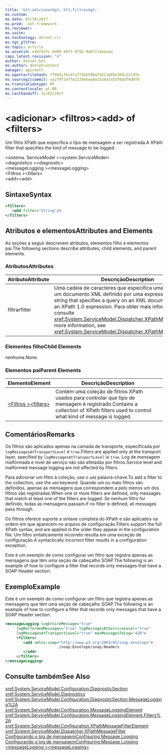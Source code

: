 ```yaml
---
title: '&lt;adicionar&gt; &lt;filtros&gt;'
ms.custom: 
ms.date: 03/30/2017
ms.prod: .net-framework
ms.reviewer: 
ms.suite: 
ms.technology: dotnet-clr
ms.tgt_pltfrm: 
ms.topic: article
ms.assetid: e3bf437c-dd99-49f3-9792-9a8721e6eaad
caps.latest.revision: "4"
author: dotnet-bot
ms.author: dotnetcontent
manager: wpickett
ms.openlocfilehash: ff083cfbcdfa772bb5904f4311d95e399c22c97e
ms.sourcegitcommit: ce279f2d7fe2220e6ea0a25a8a7a5370ddf8d9f0
ms.translationtype: MT
ms.contentlocale: pt-BR
ms.lasthandoff: 12/02/2017
---
```

# <a name="ltaddgt-of-ltfiltersgt"></a><span data-ttu-id="c0b37-102">&lt;adicionar&gt; &lt;filtros&gt;</span><span class="sxs-lookup"><span data-stu-id="c0b37-102">&lt;add&gt; of &lt;filters&gt;</span></span>
<span data-ttu-id="c0b37-103">Um filtro XPath que especifica o tipo de mensagem a ser registrada.</span><span class="sxs-lookup"><span data-stu-id="c0b37-103">A XPath filter that specifies the kind of message to be logged.</span></span>  
  
 <span data-ttu-id="c0b37-104">\<sistema. ServiceModel ></span><span class="sxs-lookup"><span data-stu-id="c0b37-104">\<system.ServiceModel></span></span>  
<span data-ttu-id="c0b37-105">\<diagnóstico ></span><span class="sxs-lookup"><span data-stu-id="c0b37-105">\<diagnostic></span></span>  
<span data-ttu-id="c0b37-106">\<messageLogging ></span><span class="sxs-lookup"><span data-stu-id="c0b37-106">\<messageLogging></span></span>  
<span data-ttu-id="c0b37-107">\<Filtros ></span><span class="sxs-lookup"><span data-stu-id="c0b37-107">\<filters></span></span>  
<span data-ttu-id="c0b37-108">\<add></span><span class="sxs-lookup"><span data-stu-id="c0b37-108">\<add></span></span>  
  
## <a name="syntax"></a><span data-ttu-id="c0b37-109">Sintaxe</span><span class="sxs-lookup"><span data-stu-id="c0b37-109">Syntax</span></span>  
  
```xml  
<filters>  
   <add filter="String"/>  
</filters>  
```  
  
## <a name="attributes-and-elements"></a><span data-ttu-id="c0b37-110">Atributos e elementos</span><span class="sxs-lookup"><span data-stu-id="c0b37-110">Attributes and Elements</span></span>  
 <span data-ttu-id="c0b37-111">As seções a seguir descrevem atributos, elementos filho e elementos pai.</span><span class="sxs-lookup"><span data-stu-id="c0b37-111">The following sections describe attributes, child elements, and parent elements.</span></span>  
  
### <a name="attributes"></a><span data-ttu-id="c0b37-112">Atributos</span><span class="sxs-lookup"><span data-stu-id="c0b37-112">Attributes</span></span>  
  
|<span data-ttu-id="c0b37-113">Atributo</span><span class="sxs-lookup"><span data-stu-id="c0b37-113">Attribute</span></span>|<span data-ttu-id="c0b37-114">Descrição</span><span class="sxs-lookup"><span data-stu-id="c0b37-114">Description</span></span>|  
|---------------|-----------------|  
|<span data-ttu-id="c0b37-115">filtrar</span><span class="sxs-lookup"><span data-stu-id="c0b37-115">filter</span></span>|<span data-ttu-id="c0b37-116">Uma cadeia de caracteres que especifica uma consulta em um documento XML definido por uma expressão XPath 1.0.</span><span class="sxs-lookup"><span data-stu-id="c0b37-116">A string that specifies a query on an XML document defined by an XPath 1.0 expression.</span></span> <span data-ttu-id="c0b37-117">Para obter mais informações, consulte <xref:System.ServiceModel.Dispatcher.XPathMessageFilter>.</span><span class="sxs-lookup"><span data-stu-id="c0b37-117">For more information, see <xref:System.ServiceModel.Dispatcher.XPathMessageFilter>.</span></span>|  
  
### <a name="child-elements"></a><span data-ttu-id="c0b37-118">Elementos filho</span><span class="sxs-lookup"><span data-stu-id="c0b37-118">Child Elements</span></span>  
 <span data-ttu-id="c0b37-119">nenhuma.</span><span class="sxs-lookup"><span data-stu-id="c0b37-119">None.</span></span>  
  
### <a name="parent-elements"></a><span data-ttu-id="c0b37-120">Elementos pai</span><span class="sxs-lookup"><span data-stu-id="c0b37-120">Parent Elements</span></span>  
  
|<span data-ttu-id="c0b37-121">Elemento</span><span class="sxs-lookup"><span data-stu-id="c0b37-121">Element</span></span>|<span data-ttu-id="c0b37-122">Descrição</span><span class="sxs-lookup"><span data-stu-id="c0b37-122">Description</span></span>|  
|-------------|-----------------|  
|[<span data-ttu-id="c0b37-123">\<Filtros ></span><span class="sxs-lookup"><span data-stu-id="c0b37-123">\<filters></span></span>](../../../../../docs/framework/configure-apps/file-schema/wcf/filters.md)|<span data-ttu-id="c0b37-124">Contém uma coleção de filtros XPath usados para controlar que tipo de mensagem é registrado.</span><span class="sxs-lookup"><span data-stu-id="c0b37-124">Contains a collection of XPath filters used to control what kind of message is logged.</span></span>|  
  
## <a name="remarks"></a><span data-ttu-id="c0b37-125">Comentários</span><span class="sxs-lookup"><span data-stu-id="c0b37-125">Remarks</span></span>  
 <span data-ttu-id="c0b37-126">Os filtros são aplicados apenas na camada de transporte, especificada por `logMessagesAtTransportLevel` é `true`.</span><span class="sxs-lookup"><span data-stu-id="c0b37-126">Filters are applied only at the transport layer, specified by `logMessagesAtTransportLevel` is `true`.</span></span> <span data-ttu-id="c0b37-127">Log de mensagem malformada e nível de serviço não são afetadas por filtros.</span><span class="sxs-lookup"><span data-stu-id="c0b37-127">Service level and malformed message logging are not affected by filters.</span></span>  
  
 <span data-ttu-id="c0b37-128">Para adicionar um filtro à coleção, use o `add` palavra-chave.</span><span class="sxs-lookup"><span data-stu-id="c0b37-128">To add a filter to the collection, use the `add` keyword.</span></span> <span data-ttu-id="c0b37-129">Quando um ou mais filtros são definidos, apenas as mensagens que correspondem a pelo menos um dos filtros são registradas.</span><span class="sxs-lookup"><span data-stu-id="c0b37-129">When one or more filters are defined, only messages that match at least one of the filters are logged.</span></span> <span data-ttu-id="c0b37-130">Se nenhum filtro for definido, todas as mensagens passam.</span><span class="sxs-lookup"><span data-stu-id="c0b37-130">If no filter is defined, all messages pass through.</span></span>  
  
 <span data-ttu-id="c0b37-131">Os filtros oferece suporte a sintaxe completa do XPath e são aplicados na ordem em que aparecem no arquivo de configuração.</span><span class="sxs-lookup"><span data-stu-id="c0b37-131">Filters support the full XPath syntax, and are applied in the order they appear in the configuration file.</span></span> <span data-ttu-id="c0b37-132">Um filtro sintaticamente incorreto resulta em uma exceção de configuração.</span><span class="sxs-lookup"><span data-stu-id="c0b37-132">A syntactically incorrect filter results in a configuration exception.</span></span>  
  
 <span data-ttu-id="c0b37-133">Este é um exemplo de como configurar um filtro que registra apenas as mensagens que têm uma seção de cabeçalho SOAP.</span><span class="sxs-lookup"><span data-stu-id="c0b37-133">The following is an example of how to configure a filter that records only messages that have a SOAP Header section.</span></span>  
  
## <a name="example"></a><span data-ttu-id="c0b37-134">Exemplo</span><span class="sxs-lookup"><span data-stu-id="c0b37-134">Example</span></span>  
 <span data-ttu-id="c0b37-135">Este é um exemplo de como configurar um filtro que registra apenas as mensagens que têm uma seção de cabeçalho SOAP.</span><span class="sxs-lookup"><span data-stu-id="c0b37-135">The following is an example of how to configure a filter that records only messages that have a SOAP Header section.</span></span>  
  
```xml  
<messageLogging logEntireMessage="true"  
     logMalformedMessages="true" logMessagesAtServiceLevel="true"  
     logMessagesAtTransportLevel="true" maxMessagesToLog="420">  
     <filters>  
        <add xmlns:soap="http://www.w3.org/2003/05/soap-envelope">  
                        /soap:Envelope/soap:Headers  
        </add>  
     </filters>  
</messageLogging>  
```  
  
## <a name="see-also"></a><span data-ttu-id="c0b37-136">Consulte também</span><span class="sxs-lookup"><span data-stu-id="c0b37-136">See Also</span></span>  
 <xref:System.ServiceModel.Configuration.DiagnosticSection>  
 <xref:System.ServiceModel.Diagnostics>  
 <xref:System.ServiceModel.Configuration.DiagnosticSection.MessageLogging%2A>  
 <xref:System.ServiceModel.Configuration.MessageLoggingElement>  
 <xref:System.ServiceModel.Configuration.MessageLoggingElement.Filters%2A>  
 <xref:System.ServiceModel.Configuration.XPathMessageFilterElement>  
 <xref:System.ServiceModel.Dispatcher.XPathMessageFilter>  
 [<span data-ttu-id="c0b37-137">Configurando o log de mensagem</span><span class="sxs-lookup"><span data-stu-id="c0b37-137">Configuring Message Logging</span></span>](../../../../../docs/framework/wcf/diagnostics/configuring-message-logging.md)  
 [<span data-ttu-id="c0b37-138">Configurando o log de mensagem</span><span class="sxs-lookup"><span data-stu-id="c0b37-138">Configuring Message Logging</span></span>](../../../../../docs/framework/wcf/diagnostics/configuring-message-logging.md)  
 [<span data-ttu-id="c0b37-139">\<messageLogging ></span><span class="sxs-lookup"><span data-stu-id="c0b37-139">\<messageLogging></span></span>](../../../../../docs/framework/configure-apps/file-schema/wcf/messagelogging.md)
